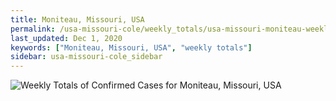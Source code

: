 ```yaml
---
title: Moniteau, Missouri, USA
permalink: /usa-missouri-cole/weekly_totals/usa-missouri-moniteau-weekly_totals.html
last_updated: Dec 1, 2020
keywords: ["Moniteau, Missouri, USA", "weekly totals"]
sidebar: usa-missouri-cole_sidebar
---
```


![Weekly Totals of Confirmed Cases for Moniteau, Missouri, USA](/covid_tracker/images/graphs/usa-missouri-moniteau-weekly_totals_graph.png)
